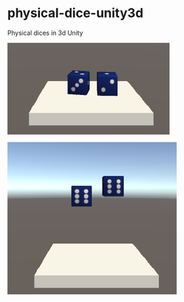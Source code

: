 # physical-dice-unity3d

Physical dices in 3d Unity

![Alt text](https://github.com/ViktoriaSavchuk/physical-dice-unity3d/blob/master/Screenshot%20from%202019-06-08%2017-44-49.png)

![Alt text](https://github.com/ViktoriaSavchuk/physical-dice-unity3d/blob/master/Screenshot%20from%202019-06-08%2017-44-57.png)

